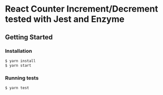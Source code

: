 # React Counter Increment/Decrement tested with Jest and Enzyme

## Getting Started

### Installation

```sh
$ yarn install
$ yarn start
```

### Running tests

```sh
$ yarn test
```
